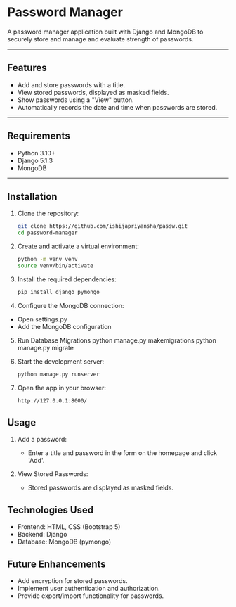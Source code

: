 # Password Manager

A password manager application built with Django and MongoDB to securely store and manage and evaluate strength of passwords.

---

## Features

- Add and store passwords with a title.
- View stored passwords, displayed as masked fields.
- Show passwords using a "View" button.
- Automatically records the date and time when passwords are stored.

---

## Requirements

- Python 3.10+
- Django 5.1.3
- MongoDB 

---

## Installation

1. Clone the repository:
   ```bash
   git clone https://github.com/ishijapriyansha/passw.git
   cd password-manager

2. Create and activate a virtual environment:
    ```bash
    python -m venv venv
    source venv/bin/activate  

3. Install the required dependencies:
    ```bash
    pip install django pymongo

4. Configure the MongoDB connection:

- Open settings.py
- Add the MongoDB configuration

5. Run Database Migrations
    python manage.py makemigrations
    python manage.py migrate

6. Start the development server:
    ```bash
    python manage.py runserver

7. Open the app in your browser:
    ```bash
    http://127.0.0.1:8000/
    

## Usage
1. Add a password:
    - Enter a title and password in the form on the homepage and click 'Add'.

2. View Stored Passwords:
    - Stored passwords are displayed as masked fields.


## Technologies Used
- Frontend: HTML, CSS (Bootstrap 5)
- Backend: Django
- Database: MongoDB (pymongo)

## Future Enhancements
- Add encryption for stored passwords.
- Implement user authentication and authorization.
- Provide export/import functionality for passwords.
